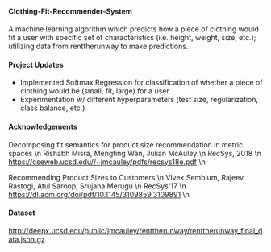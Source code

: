 #### Clothing-Fit-Recommender-System ####
A machine learning algorithm which predicts how a piece of clothing would fit a user with specific set of characteristics (i.e. height, weight, size, etc.); utilizing data from renttherunway to make predictions.

#### Project Updates ####
- Implemented Softmax Regression for classification of whether a piece of clothing would be (small, fit, large) for a user.
- Experimentation w/ different hyperparameters (test size, regularization, class balance, etc.)

#### Acknowledgements ####
Decomposing fit semantics for product size recommendation in metric spaces \n
Rishabh Misra, Mengting Wan, Julian McAuley \n
RecSys, 2018 \n
https://cseweb.ucsd.edu//~jmcauley/pdfs/recsys18e.pdf \n

Recommending Product Sizes to Customers \n
Vivek Sembium, Rajeev Rastogi, Atul Saroop, Srujana Merugu \n
RecSys'17 \n
https://dl.acm.org/doi/pdf/10.1145/3109859.3109891 \n

#### Dataset ####
http://deepx.ucsd.edu/public/jmcauley/renttherunway/renttherunway_final_data.json.gz
